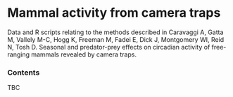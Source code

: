 # Mammal activity from camera traps

Data and R scripts relating to the methods described in Caravaggi A, Gatta M, Vallely M-C, Hogg K, Freeman M, Fadei E, Dick J, Montgomery WI, Reid N, Tosh D.  Seasonal and predator-prey effects on circadian activity of free-ranging mammals revealed by camera traps. 

### Contents

TBC
